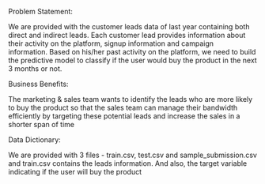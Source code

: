 Problem Statement:

We are provided with the customer leads data of last year containing both direct and indirect leads. Each customer lead provides information about their activity on the platform, signup information and campaign information. Based on his/her past activity on the platform, we need to build the predictive model to classify if the user would buy the product in the next 3 months or not. 

Business Benefits:

The marketing & sales team wants to identify the leads who are more likely to buy the product so that the sales team can manage their bandwidth efficiently by targeting these potential leads and increase the sales in a shorter span of time

Data Dictionary:

We are provided with 3 files - train.csv, test.csv and sample_submission.csv and train.csv contains the leads information. And also, the target variable indicating if the user will buy the product
